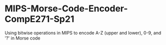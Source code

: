 # MIPS-Morse-Code-Encoder-CompE271-Sp21
Using bitwise operations in MIPS to encode A-Z (upper and lower), 0-9, and '?' in Morse code

